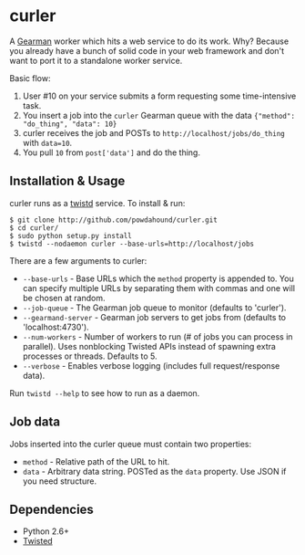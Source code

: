 curler
=======

A [Gearman][gm] worker which hits a web service to do its work. Why? Because you already have a bunch of solid code in your web framework and don't want to port it to a standalone worker service.

Basic flow:

1. User #10 on your service submits a form requesting some time-intensive task.
1. You insert a job into the `curler` Gearman queue with the data `{"method": "do_thing", "data": 10}`
1. curler receives the job and POSTs to `http://localhost/jobs/do_thing` with `data=10`.
1. You pull `10` from `post['data']` and do the thing.

Installation & Usage
--------------------
curler runs as a [twistd](http://linux.die.net/man/1/twistd) service. To install & run:

    $ git clone http://github.com/powdahound/curler.git
    $ cd curler/
    $ sudo python setup.py install
    $ twistd --nodaemon curler --base-urls=http://localhost/jobs

There are a few arguments to curler:

 * `--base-urls` - Base URLs which the `method` property is appended to. You can specify multiple URLs by separating them with commas and one will be chosen at random.
 * `--job-queue` - The Gearman job queue to monitor (defaults to 'curler').
 * `--gearmand-server` - Gearman job servers to get jobs from (defaults to 'localhost:4730').
 * `--num-workers` - Number of workers to run (# of jobs you can process in parallel). Uses nonblocking Twisted APIs instead of spawning extra processes or threads. Defaults to 5.
 * `--verbose` - Enables verbose logging (includes full request/response data).

Run `twistd --help` to see how to run as a daemon.

Job data
-------

Jobs inserted into the curler queue must contain two properties:

 * `method` - Relative path of the URL to hit.
 * `data` - Arbitrary data string. POSTed as the `data` property. Use JSON if you need structure.

Dependencies
-------------
 * Python 2.6+
 * [Twisted](http://twistedmatrix.com/trac/)

[gm]: http://gearman.org
